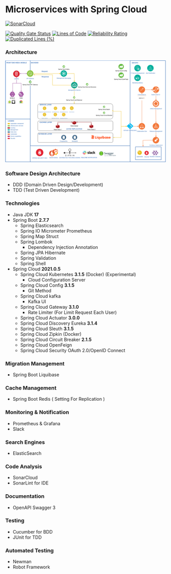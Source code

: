 # Microservices with Spring Cloud
[![SonarCloud](https://sonarcloud.io/images/project_badges/sonarcloud-white.svg)](https://sonarcloud.io/summary/new_code?id=DobbyAkhmadi_talent-management-system)

[![Quality Gate Status](https://sonarcloud.io/api/project_badges/measure?project=DobbyAkhmadi_talent-management-system&metric=alert_status)](https://sonarcloud.io/summary/new_code?id=DobbyAkhmadi_talent-management-system)
[![Lines of Code](https://sonarcloud.io/api/project_badges/measure?project=DobbyAkhmadi_talent-management-system&metric=ncloc)](https://sonarcloud.io/summary/new_code?id=DobbyAkhmadi_talent-management-system)
[![Reliability Rating](https://sonarcloud.io/api/project_badges/measure?project=DobbyAkhmadi_talent-management-system&metric=reliability_rating)](https://sonarcloud.io/summary/new_code?id=DobbyAkhmadi_talent-management-system)
[![Duplicated Lines (%)](https://sonarcloud.io/api/project_badges/measure?project=DobbyAkhmadi_talent-management-system&metric=duplicated_lines_density)](https://sonarcloud.io/summary/new_code?id=DobbyAkhmadi_talent-management-system)

### Architecture
![SonarCloud](https://github.com/DobbyAkhmadi/talent-management-system/blob/development/architecture.png)


### Software Design Architecture
- DDD (Domain Driven Design/Development)
- TDD (Test Driven Development) 

### Technologies
- Java JDK **17** 
- Spring Boot **2.7.7** 
  - Spring Elasticsearch
  - Spring IO Micrometer Prometheus
  - Spring Map Struct
  - Spring Lombok
    - Dependency Injection Annotation
  - Spring JPA Hibernate
  - Spring Validation
  - Spring Shell
- Spring Cloud **2021.0.5**
  - Spring Cloud Kubernetes **3.1.5** (Docker) (Experimental)
    - Cloud Configuration Server
  - Spring Cloud Config **3.1.5**
    - Git Method
  - Spring Cloud kafka 
    - Kafka UI
  - Spring Cloud Gateway **3.1.0** 
    - Rate Limiter (For Limit Request Each User)
  - Spring Cloud Actuator **3.0.0**
  - Spring Cloud Discovery Eureka **3.1.4**
  - Spring Cloud Sleuth  **3.1.5**
  - Spring Cloud Zipkin (Docker)
  - Spring Cloud Circuit Breaker **2.1.5**
  - Spring Cloud OpenFeign
  - Spring Cloud Security OAuth 2.0/OpenID Connect

### Migration Management
- Spring Boot Liquibase

### Cache Management
- Spring Boot Redis ( Setting For Replication )

### Monitoring & Notification
- Prometheus & Grafana
-  Slack

### Search Engines
- ElasticSearch

### Code Analysis
- SonarCloud
- SonarLint for IDE

### Documentation
- OpenAPI Swagger 3

### Testing
- Cucumber for BDD
- JUnit for TDD

### Automated Testing
- Newman
- Robot Framework

